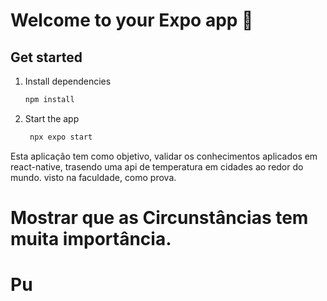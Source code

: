 # Welcome to your Expo app 👋

## Get started

1. Install dependencies

   ```bash
   npm install
   ```

2. Start the app

   ```bash
    npx expo start
   ```
Esta aplicação tem como objetivo, validar os conhecimentos aplicados em react-native, trasendo uma api de temperatura em cidades ao redor do mundo.
visto na faculdade, como prova.

# Mostrar que as Circunstâncias tem muita importância.   

# Pu
